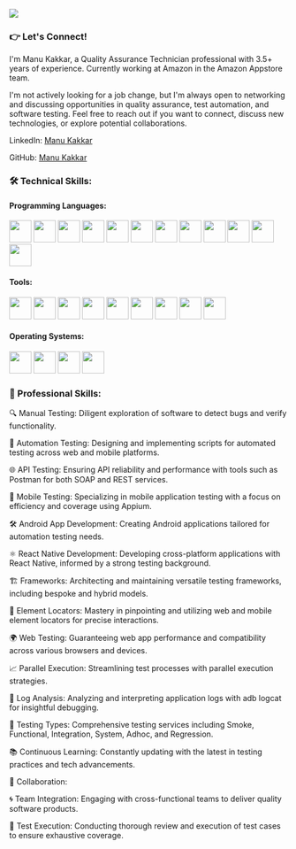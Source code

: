 ![](https://komarev.com/ghpvc/?username=manukakk&color=green)

### 👉 Let's Connect!

I'm Manu Kakkar, a Quality Assurance Technician professional with 3.5+ years of experience. Currently working at Amazon in the Amazon Appstore team.

I'm not actively looking for a job change, but I'm always open to networking and discussing opportunities in quality assurance, test automation, and software testing. Feel free to reach out if you want to connect, discuss new technologies, or explore potential collaborations.

LinkedIn: [Manu Kakkar](https://www.linkedin.com/in/manu2551988/)

GitHub: [Manu Kakkar](https://github.com/manu2551988)

### 🛠️ Technical Skills:

#### Programming Languages:

[<img src="https://img.icons8.com/color/48/000000/java-coffee-cup-logo.png" width="40" height="40"/>](https://www.java.com) 
[<img src="https://img.icons8.com/color/48/000000/python.png" width="40" height="40"/>](https://www.python.org) 
[<img src="https://img.icons8.com/color/48/000000/kotlin.png" width="40" height="40"/>](https://kotlinlang.org) 
[<img src="https://img.icons8.com/color/48/000000/javascript.png" width="40" height="40"/>](https://www.javascript.com)
[<img src="https://img.icons8.com/plasticine/100/000000/react.png" width="40" height="40"/>](https://reactnative.dev/)
[<img src="https://img.icons8.com/color/48/000000/swift.png" width="40" height="40"/>](https://swift.org/)
[<img src="https://img.icons8.com/color/48/000000/html-5.png" width="40" height="40"/>](https://html.spec.whatwg.org/)
[<img src="https://img.icons8.com/color/48/000000/sql.png" width="40" height="40"/>](https://www.iso.org/standard/63555.html)
[<img src="https://img.icons8.com/color/48/000000/git.png" width="40" height="40"/>](https://git-scm.com/)
[<img src="https://img.icons8.com/color/48/000000/jenkins.png" width="40" height="40"/>](https://www.jenkins.io/)
[<img src="https://img.icons8.com/color/48/000000/jira.png" width="40" height="40"/>](https://www.atlassian.com/software/jira)
[<img src="https://img.icons8.com/fluent/48/000000/azure-1.png" width="40" height="40"/>](https://azure.microsoft.com/)

#### Tools:

[<img src="https://img.icons8.com/fluent/48/000000/intellij-idea.png" width="40" height="40"/>](https://www.jetbrains.com/idea/) 
[<img src="https://img.icons8.com/fluent/48/000000/pycharm.png" width="40" height="40"/>](https://www.jetbrains.com/pycharm/) 
[<img src="https://img.icons8.com/fluent/48/000000/visual-studio-code-2019.png" width="40" height="40"/>](https://code.visualstudio.com/)
[<img src="https://img.icons8.com/fluent/48/000000/android-os.png" width="40" height="40"/>](https://developer.android.com/studio)
[<img src="https://img.icons8.com/dusk/64/000000/postman-api.png" width="40" height="40"/>](https://www.postman.com/)
[<img src="https://seeklogo.com/images/S/selenium-logo-DB9103D7CF-seeklogo.com.png" width="40" height="40"/>](https://www.selenium.dev/)
[<img src="https://icons-for-free.com/iconfiles/png/512/cypress-1324440144114984250.png" width="40" height="40"/>](https://www.cypress.io/)
[<img src="https://cdn.worldvectorlogo.com/logos/appium.svg" width="40" height="40"/>](http://appium.io/)
[<img src="https://img.icons8.com/color/48/000000/xcode.png" width="40" height="40"/>](https://developer.apple.com/xcode/)

#### Operating Systems:

[<img src="https://img.icons8.com/color/48/000000/linux.png" width="40" height="40"/>](https://www.linux.org) 
[<img src="https://img.icons8.com/color/48/000000/mac-os.png" width="40" height="40"/>](https://www.apple.com/macos/) 
[<img src="https://img.icons8.com/color/48/000000/windows-logo.png" width="40" height="40"/>](https://www.microsoft.com/windows) 
[<img src="https://img.icons8.com/color/48/000000/kali-linux.png" width="40" height="40"/>](https://www.kali.org/)

### 🌟 Professional Skills:

🔍 Manual Testing: Diligent exploration of software to detect bugs and verify functionality.

🤖 Automation Testing: Designing and implementing scripts for automated testing across web and mobile platforms.

🌐 API Testing: Ensuring API reliability and performance with tools such as Postman for both SOAP and REST services.

📱 Mobile Testing: Specializing in mobile application testing with a focus on efficiency and coverage using Appium.

🛠 Android App Development: Creating Android applications tailored for automation testing needs.

⚛️ React Native Development: Developing cross-platform applications with React Native, informed by a strong testing background.

🏗 Frameworks: Architecting and maintaining versatile testing frameworks, including bespoke and hybrid models.

🔎 Element Locators: Mastery in pinpointing and utilizing web and mobile element locators for precise interactions.

🌍 Web Testing: Guaranteeing web app performance and compatibility across various browsers and devices.

📈 Parallel Execution: Streamlining test processes with parallel execution strategies.

🧾 Log Analysis: Analyzing and interpreting application logs with adb logcat for insightful debugging.

🚀 Testing Types: Comprehensive testing services including Smoke, Functional, Integration, System, Adhoc, and Regression.

📚 Continuous Learning: Constantly updating with the latest in testing practices and tech advancements.

🤝 Collaboration:

🌀 Team Integration: Engaging with cross-functional teams to deliver quality software products.

📑 Test Execution: Conducting thorough review and execution of test cases to ensure exhaustive coverage.

<!---
manukakk/manukakk is a ✨ special ✨ repository because its `README.md` (this file) appears on your GitHub profile.
You can click the Preview link to take a look at your changes.
--->
